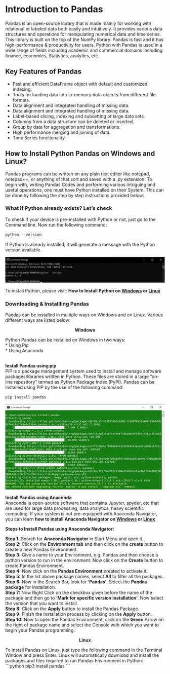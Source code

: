 # Introduction to Pandas
Pandas is an open-source library that is made mainly for working with relational or labeled data both easily and intuitively. It provides various data structures and operations for manipulating numerical data and time series. This library is built on the top of the NumPy library. Pandas is fast and it has high-performance & productivity for users.
Python with Pandas is used in a wide range of fields including academic and commercial domains including finance, economics, Statistics, analytics, etc.

## Key Features of Pandas
* Fast and efficient DataFrame object with default and customized indexing.
* Tools for loading data into in-memory data objects from different file formats.
* Data alignment and integrated handling of missing data.
* Data alignment and integrated handling of missing data.
* Label-based slicing, indexing and subsetting of large data sets.
* Columns from a data structure can be deleted or inserted.
* Group by data for aggregation and transformations.
* High performance merging and joining of data.
* Time Series functionality.

## How to Install Python Pandas on Windows and Linux?
Pandas programs can be written on any plain text editor like notepad, notepad++, or anything of that sort and saved with a .py extension. To begin with, writing Pandas Codes and performing various intriguing and useful operations, one must have Python installed on their System. This can be done by following the step by step instructions provided below:

### What if Python already exists? Let’s check
To check if your device is pre-installed with Python or not, just go to the Command line.
Now run the following command:
```python
python --version
```
If Python is already installed, it will generate a message with the Python version available.

![shortcut](extras/Python_Version.jpg)

To install Python, please visit: **How to Install Python on [Windows](https://www.geeksforgeeks.org/how-to-install-python-on-windows/) or [Linux](https://www.geeksforgeeks.org/how-to-install-python-on-linux/)**

### Downloading & Installling Pandas
Pandas can be installed in multiple ways on Windows and on Linux. Various different ways are listed below:<br>
<p align="center">
    <b>Windows</b>
</p>
Python Pandas can be installed on Windows in two ways:<br>
* Using Pip<br>
* Using Anaconda <br><br>

**Install Pandas using pip**<br>
PIP is a package management system used to install and manage software packages/libraries written in Python. These files are stored in a large “on-line repository” termed as Python Package Index (PyPI).
Pandas can be installed using PIP by the use of the following command:
```python
pip install pandas
```

![shortcut](extras/Pandas_Install.jpg)

**Install Pandas using Anaconda**<br>
Anaconda is open-source software that contains Jupyter, spyder, etc that are used for large data processing, data analytics, heavy scientific computing. If your system is not pre-equipped with Anaconda Navigator, you can learn **how to install Anaconda Navigator on [Windows](https://www.geeksforgeeks.org/how-to-install-anaconda-on-windows/) or [Linux](https://www.geeksforgeeks.org/how-to-install-anaconda-on-linux/)**

**Steps to Install Pandas using Anaconda Navigator:**<br>

**Step 1:** Search for **Anaconda Navigator** in Start Menu and open it.<br>
**Step 2:** Click on the **Environment tab** and then click on the **create** button to create a new Pandas Environment.<br>
**Step 3:** Give a name to your Environment, e.g. Pandas and then choose a python version to run in the environment. Now click on the **Create** button to create Pandas Environment.<br>
**Step 4:** Now click on the **Pandas Environment** created to activate it.<br>
**Step 5:** In the list above package names, select **All** to filter all the packages.<br>
**Step 6:** Now in the Search Bar, look for **‘Pandas‘**. Select the **Pandas package** for Installation.<br>
**Step 7:** Now Right Click on the checkbox given before the name of the package and then go to **‘Mark for specific version installation‘**. Now select the version that you want to install.<br>
**Step 8:** Click on the **Apply** button to install the Pandas Package.<br>
**Step 9:**  Finish the Installation process by clicking on the **Apply** button.<br>
**Step 10:** Now to open the Pandas Environment, click on the **Green** Arrow on the right of package name and select the Console with which you want to begin your Pandas programming.<br>
<p align="center">
    <b>Linux</b>
</p>
To install Pandas on Linux, just type the following command in the Terminal Window and press Enter. Linux will automatically download and install the packages and files required to run Pandas Environment in Python:<br>
```python
pip3 install pandas 
```


